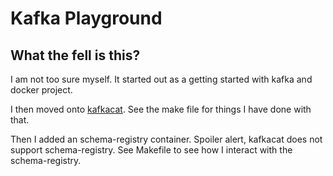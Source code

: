 # Kafka Playground

## What the fell is this?

I am not too sure myself. It started out as a getting started with kafka and docker project.

I then moved onto [kafkacat](https://github.com/edenhill/kafkacat). See the make file for things I have done with that.


Then I added an schema-registry container. Spoiler alert, kafkacat does not support schema-registry. See Makefile to see how I interact with the schema-registry.